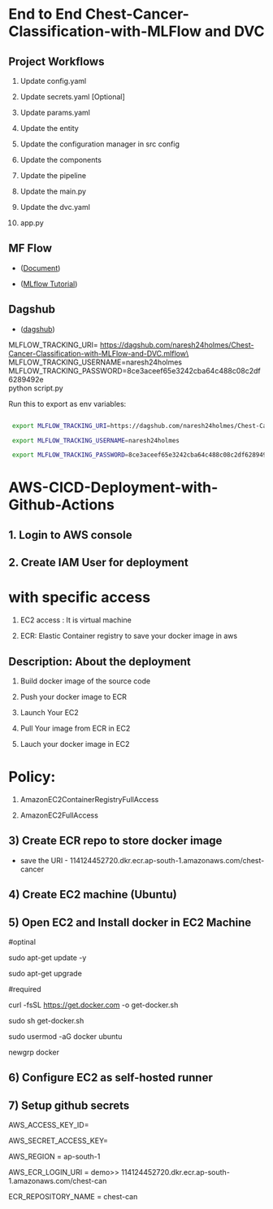 # End to End Chest-Cancer-Classification-with-MLFlow and DVC

## Project Workflows

1. Update config.yaml

2. Update secrets.yaml [Optional]

3. Update params.yaml

4. Update the entity

5. Update the configuration manager in src config

6. Update the components

7. Update the pipeline

8. Update the main.py

9. Update the dvc.yaml

10. app.py

## MF Flow

* ([Document](https://mlflow.org/docs/latest/index.html))

* ([MLflow Tutorial](https://youtube.com/playlist?list=PLkz_y24mlSJZrqiZ4_cLUiP0CBN5wFmTb&si=zEp_C8zLHt1DzWKK))

## Dagshub

* ([dagshub](https://dagshub.com/))

MLFLOW_TRACKING_URI= https://dagshub.com/naresh24holmes/Chest-Cancer-Classification-with-MLFlow-and-DVC.mlflow\
MLFLOW_TRACKING_USERNAME=naresh24holmes \
MLFLOW_TRACKING_PASSWORD=8ce3aceef65e3242cba64c488c08c2df6289492e \
python script.py

Run this to export as env variables:




```bash

 export MLFLOW_TRACKING_URI=https://dagshub.com/naresh24holmes/Chest-Cancer-Classification-with-MLFlow-and-DVC.mlflow

 export MLFLOW_TRACKING_USERNAME=naresh24holmes 

 export MLFLOW_TRACKING_PASSWORD=8ce3aceef65e3242cba64c488c08c2df6289492e
```
# AWS-CICD-Deployment-with-Github-Actions

## 1. Login to AWS console
## 2. Create IAM User for deployment

# with specific access

1) EC2 access : It is virtual machine

2) ECR: Elastic Container registry to save your docker image in aws


## Description: About the deployment

1. Build docker image of the source code

2. Push your docker image to ECR

3. Launch Your EC2 

4. Pull Your image from ECR in EC2

5. Lauch your docker image in EC2

# Policy:

1. AmazonEC2ContainerRegistryFullAccess

2. AmazonEC2FullAccess

## 3) Create ECR repo to store docker image
- save the URI - 114124452720.dkr.ecr.ap-south-1.amazonaws.com/chest-cancer

## 4) Create EC2 machine (Ubuntu)

## 5) Open EC2 and Install docker in EC2 Machine

#optinal

sudo apt-get update -y

sudo apt-get upgrade

#required

curl -fsSL https://get.docker.com -o get-docker.sh

sudo sh get-docker.sh

sudo usermod -aG docker ubuntu

newgrp docker

## 6) Configure EC2 as self-hosted runner

## 7) Setup github secrets

AWS_ACCESS_KEY_ID=

AWS_SECRET_ACCESS_KEY=

AWS_REGION = ap-south-1

AWS_ECR_LOGIN_URI = demo>>  114124452720.dkr.ecr.ap-south-1.amazonaws.com/chest-can

ECR_REPOSITORY_NAME = chest-can



